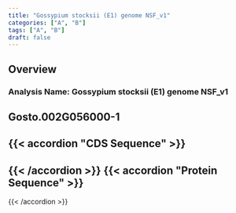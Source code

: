 ```yaml
---
title: "Gossypium stocksii (E1) genome NSF_v1"
categories: ["A", "B"]
tags: ["A", "B"]
draft: false
---
```

## Overview
### Analysis Name: Gossypium stocksii (E1) genome NSF_v1
## Gosto.002G056000-1
{{< accordion "CDS Sequence" >}}
- 
{{< /accordion >}}
{{< accordion "Protein Sequence" >}}
- 
{{< /accordion >}}

